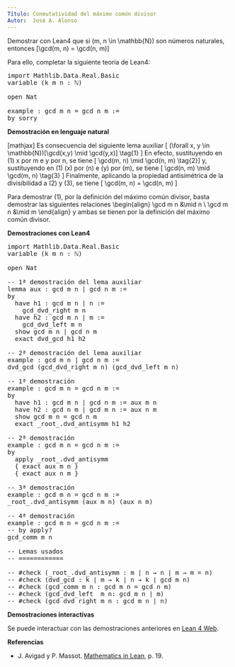 ```yaml
---
Título: Conmutatividad del máximo común divisor
Autor:  José A. Alonso
---
```


Demostrar con Lean4 que si \(m, n \in \mathbb{N}\) son números naturales, entonces
\[\gcd(m, n) = \gcd(n, m)\]


Para ello, completar la siguiente teoría de Lean4:

<pre lang="lean">
import Mathlib.Data.Real.Basic
variable (k m n : ℕ)

open Nat

example : gcd m n = gcd n m :=
by sorry
</pre>
<!--more-->

<b>Demostración en lenguaje natural</b>

[mathjax]
Es consecuencia del siguiente lema auxiliar
\[   (\forall x, y \in \mathbb{N})[\gcd(x,y) \mid \gcd(y,x)] \tag{1} \]
En efecto, sustituyendo en (1) x por m e y por n, se tiene
\[   \gcd(m, n) \mid \gcd(n, m) \tag{2}\]
y, sustituyendo en (1) \(x\) por \(n\) e \(y\) por \(m\), se tiene
\[   \gcd(n, m) \mid \gcd(m, n) \tag{3} \]
Finalmente, aplicando la propiedad antisimétrica de la divisibilidad
a (2) y (3), se tiene
\[   \gcd(m, n) = \gcd(n, m) \]

Para demostrar (1), por la definición del máximo común divisor, basta
demostrar las siguientes relaciones
\begin{align}
   \gcd m n &\mid n \\
   \gcd m n &\mid m
\end{align}
y ambas se tienen por la definición del máximo común divisor.

<b>Demostraciones con Lean4</b>

<pre lang="lean">
import Mathlib.Data.Real.Basic
variable (k m n : ℕ)

open Nat

-- 1ª demostración del lema auxiliar
lemma aux : gcd m n ∣ gcd n m :=
by
  have h1 : gcd m n ∣ n :=
    gcd_dvd_right m n
  have h2 : gcd m n ∣ m :=
    gcd_dvd_left m n
  show gcd m n ∣ gcd n m
  exact dvd_gcd h1 h2

-- 2ª demostración del lema auxiliar
example : gcd m n ∣ gcd n m :=
dvd_gcd (gcd_dvd_right m n) (gcd_dvd_left m n)

-- 1ª demostración
example : gcd m n = gcd n m :=
by
  have h1 : gcd m n ∣ gcd n m := aux m n
  have h2 : gcd n m ∣ gcd m n := aux n m
  show gcd m n = gcd n m
  exact _root_.dvd_antisymm h1 h2

-- 2ª demostración
example : gcd m n = gcd n m :=
by
  apply _root_.dvd_antisymm
  { exact aux m n }
  { exact aux n m }

-- 3ª demostración
example : gcd m n = gcd n m :=
_root_.dvd_antisymm (aux m n) (aux n m)

-- 4ª demostración
example : gcd m n = gcd n m :=
-- by apply?
gcd_comm m n

-- Lemas usados
-- ============

-- #check (_root_.dvd_antisymm : m ∣ n → n ∣ m → m = n)
-- #check (dvd_gcd : k ∣ m → k ∣ n → k ∣ gcd m n)
-- #check (gcd_comm m n : gcd m n = gcd n m)
-- #check (gcd_dvd_left  m n: gcd m n ∣ m)
-- #check (gcd_dvd_right m n : gcd m n ∣ n)
</pre>

<b>Demostraciones interactivas</b>

Se puede interactuar con las demostraciones anteriores en <a href="https://lean.math.hhu.de/#url=https://raw.githubusercontent.com/jaalonso/Calculemus2/main/src/Conmutatividad_del_gcd.lean" rel="noopener noreferrer" target="_blank">Lean 4 Web</a>.

<b>Referencias</b>

<ul>
<li> J. Avigad y P. Massot. <a href="https://bit.ly/3U4UjBk">Mathematics in Lean</a>, p. 19.</li>
</ul>
